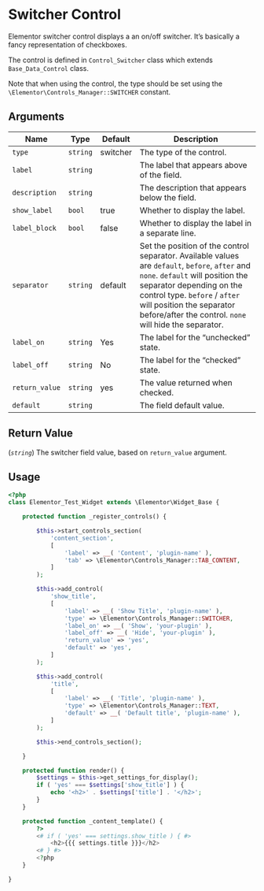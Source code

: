 # Switcher Control

Elementor switcher control displays a an on/off switcher. It’s basically a fancy representation of checkboxes.

The control is defined in `Control_Switcher` class which extends `Base_Data_Control` class.

Note that when using the control, the type should be set using the `\Elementor\Controls_Manager::SWITCHER` constant.

## Arguments

<table>
	<thead>
		<tr>
			<th>Name</th>
			<th>Type</th>
			<th>Default</th>
			<th>Description</th>
		</tr>
	</thead>
	<tbody>
		<tr>
			<td><code>type</code></td>
			<td><code>string</code></td>
			<td>switcher</td>
			<td>The type of the control.</td>
		</tr>
		<tr>
			<td><code>label</code></td>
			<td><code>string</code></td>
			<td></td>
			<td>The label that appears above of the field.</td>
		</tr>
		<tr>
			<td><code>description</code></td>
			<td><code>string</code></td>
			<td></td>
			<td>The description that appears below the field.</td>
		</tr>
		<tr>
			<td><code>show_label</code></td>
			<td><code>bool</code></td>
			<td>true</td>
			<td>Whether to display the label.</td>
		</tr>
		<tr>
			<td><code>label_block</code></td>
			<td><code>bool</code></td>
			<td>false</td>
			<td>Whether to display the label in a separate line.</td>
		</tr>
		<tr>
			<td><code>separator</code></td>
			<td><code>string</code></td>
			<td>default</td>
			<td>Set the position of the control separator. Available values are <code>default</code>, <code>before</code>, <code>after</code> and <code>none</code>. <code>default</code> will position the separator depending on the control type. <code>before</code> / <code>after</code> will position the separator before/after the control. <code>none</code> will hide the separator.</td>
		</tr>
		<tr>
			<td><code>label_on</code></td>
			<td><code>string</code></td>
			<td>Yes</td>
			<td>The label for the “unchecked” state.</td>
		</tr>
		<tr>
			<td><code>label_off</code></td>
			<td><code>string</code></td>
			<td>No</td>
			<td>The label for the “checked” state.</td>
		</tr>
		<tr>
			<td><code>return_value</code></td>
			<td><code>string</code></td>
			<td>yes</td>
			<td>The value returned when checked.</td>
		</tr>
		<tr>
			<td><code>default</code></td>
			<td><code>string</code></td>
			<td></td>
			<td>The field default value.</td>
		</tr>
	</tbody>
</table>

## Return Value

(_`string`_) The switcher field value, based on `return_value` argument.

## Usage

```php {14-24,41-43,48-50}
<?php
class Elementor_Test_Widget extends \Elementor\Widget_Base {

	protected function _register_controls() {

		$this->start_controls_section(
			'content_section',
			[
				'label' => __( 'Content', 'plugin-name' ),
				'tab' => \Elementor\Controls_Manager::TAB_CONTENT,
			]
		);

		$this->add_control(
			'show_title',
			[
				'label' => __( 'Show Title', 'plugin-name' ),
				'type' => \Elementor\Controls_Manager::SWITCHER,
				'label_on' => __( 'Show', 'your-plugin' ),
				'label_off' => __( 'Hide', 'your-plugin' ),
				'return_value' => 'yes',
				'default' => 'yes',
			]
		);

		$this->add_control(
			'title',
			[
				'label' => __( 'Title', 'plugin-name' ),
				'type' => \Elementor\Controls_Manager::TEXT,
				'default' => __( 'Default title', 'plugin-name' ),
			]
		);

		$this->end_controls_section();

	}

	protected function render() {
		$settings = $this->get_settings_for_display();
		if ( 'yes' === $settings['show_title'] ) {
			echo '<h2>' . $settings['title'] . '</h2>';
		}
	}

	protected function _content_template() {
		?>
		<# if ( 'yes' === settings.show_title ) { #>
			<h2>{{{ settings.title }}}</h2>
		<# } #>
		<?php
	}

}
```
